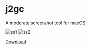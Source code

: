 # j2gc

A moderate screenshot tool for macOS

![ss1](https://i.gyazo.com/c805c846bb926f5b1e4bcd1a1f06ff42.png)
![ss2](https://i.gyazo.com/cc6aa2d73516fbaec5ec63c2ad6903e2.png)

[Download](https://github.com/tikuta/j2gc/releases)
